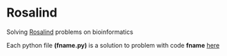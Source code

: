 # Rosalind
Solving [Rosalind](http://rosalind.info/about/) problems on bioinformatics

Each python file **(fname.py)** is a solution to problem with code **fname** [here](http://rosalind.info/problems/tree-view/)
